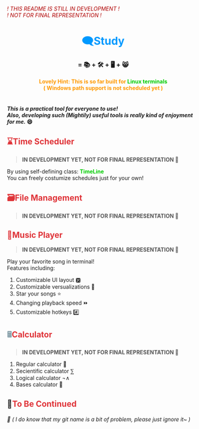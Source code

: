 ###### <font color=#AF0000>! THIS README IS STILL IN DEVELOPMENT !<br>! NOT FOR FINAL REPRESENTATION !</font>

<h1 align="center"><font color=#0099FF>🗨️Study</font></h1>

<h3 align="center"> =  📚 + 🛠️ + 🖥️ + 😸

<h4 align="center">
	<font color=#FF9900>
		Lovely Hint: This is so far built for
			<strong>
				<font color=#00CC00>
					Linux terminals
				</font>
			</strong>
			<br \>
		( Windows path support is not scheduled yet )
	</font>
	<br \>
<br \>
<h4> <i>This is a practical tool for everyone to use!<br \>
Also, developing such (Mightily) useful tools is really kind of enjoyment for me.</i> 😄

## <font color=#DF3439>⌛Time Scheduler</font>

> <font color=#555555>**IN DEVELOPMENT YET, NOT FOR FINAL REPRESENTATION 🤯**</font>

By using self-defining class: <b><font color=#00CC00>TimeLine</font></b><br>
You can freely costumize schedules just for your own!



## <font color=#DF3439>🗃️File Management</font>

> <font color=#555555>**IN DEVELOPMENT YET, NOT FOR FINAL REPRESENTATION 🤯**</font>

## <font color=#DF3439>🎼Music Player</font>

> <font color=#555555>**IN DEVELOPMENT YET, NOT FOR FINAL REPRESENTATION 🤯**</font>

Play your favorite song in terminal!  
Features including:  

1. Customizable UI layout 🆊
2. Customizable versualizations 🎴
3. Star your songs ⭐
4. Changing playback speed ⏩
5. Customizable hotkeys #️⃣

## <font color=#88A0AA>🖩</font><font color=#DF3439>Calculator</font>

> <font color=#555555>**IN DEVELOPMENT YET, NOT FOR FINAL REPRESENTATION 🤯**</font>

1. Regular calculator 🧮
2. Secientific calculator ⅀
3. Logical calculator ¬∧
4. Bases calculator 🐙

## 🧐<font color=#DF3439>To Be Continued</font>


###### 🤔 *( I do know that my git name is a bit of problem, please just ignore it~ )*
